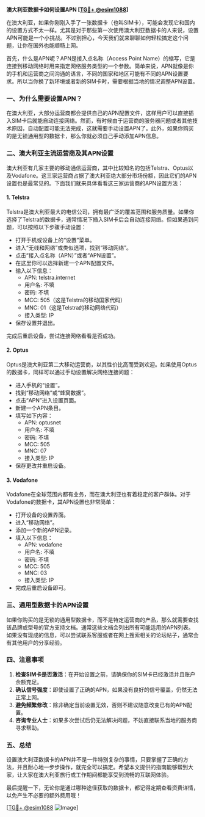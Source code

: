 **澳大利亚数据卡如何设置APN [[TG💪+ @esim1088](https://t.me/s/esim1088)]**

在澳大利亚，如果你刚刚入手了一张数据卡（也叫SIM卡），可能会发现它和国内的设置方式不太一样。尤其是对于那些第一次使用澳大利亚数据卡的人来说，设置APN可能是一个小挑战。不过别担心，今天我们就来聊聊如何轻松搞定这个问题，让你在国外也能顺畅上网。

首先，什么是APN呢？APN是接入点名称（Access Point Name）的缩写，它是连接到移动网络时用来指定网络服务类型的一个参数。简单来说，APN就像是你的手机和运营商之间沟通的语言，不同的国家和地区可能有不同的APN设置要求。所以当你换了新环境或者新的SIM卡时，需要根据当地的情况调整APN设置。

### **一、为什么需要设置APN？**

在澳大利亚，大部分运营商都会提供自己的APN配置文件，这样用户可以直接插入SIM卡后就能自动连接网络。然而，有时候由于运营商的服务器问题或者其他技术原因，自动配置可能无法完成，这就需要手动设置APN了。此外，如果你购买的是无锁通用型的数据卡，那么你就必须自己手动添加APN信息。

### **二、澳大利亚主流运营商及其APN设置**

澳大利亚有几家主要的移动通信运营商，其中比较知名的包括Telstra、Optus以及Vodafone。这三家运营商占据了澳大利亚绝大部分市场份额，因此它们的APN设置也是最常见的。下面我们就来具体看看这三家运营商的APN设置方法：

#### **1. Telstra**
Telstra是澳大利亚最大的电信公司，拥有最广泛的覆盖范围和服务质量。如果你选择了Telstra的数据卡，通常情况下插入SIM卡后会自动连接网络。但如果遇到问题，可以按照以下步骤手动设置：

- 打开手机或设备上的“设置”菜单。
- 进入“无线和网络”或类似选项，找到“移动网络”。
- 点击“接入点名称（APN）”或者“APN设置”。
- 在这里你可以选择新建一个APN配置文件。
- 输入以下信息：
  - APN: telstra.internet
  - 用户名: 不填
  - 密码: 不填
  - MCC: 505（这是Telstra的移动国家代码）
  - MNC: 01（这是Telstra的移动网络代码）
  - 接入类型: IP
- 保存设置并退出。

完成后重启设备，尝试连接网络看看是否成功。

#### **2. Optus**
Optus是澳大利亚第二大移动运营商，以其性价比高而受到欢迎。如果使用Optus的数据卡，同样可以通过手动设置解决网络连接问题：

- 进入手机的“设置”。
- 找到“移动网络”或“蜂窝数据”。
- 点击“APN”进入设置页面。
- 新建一个APN条目。
- 填写如下内容：
  - APN: optusnet
  - 用户名: 不填
  - 密码: 不填
  - MCC: 505
  - MNC: 07
  - 接入类型: IP
- 保存更改并重启设备。

#### **3. Vodafone**
Vodafone在全球范围内都有业务，而在澳大利亚也有着稳定的客户群体。对于Vodafone的数据卡，其APN设置也非常简单：

- 打开设备的设置界面。
- 进入“移动网络”。
- 添加一个新的APN记录。
- 填入以下信息：
  - APN: vodafone
  - 用户名: 不填
  - 密码: 不填
  - MCC: 505
  - MNC: 03
  - 接入类型: IP
- 完成后重启设备即可。

### **三、通用型数据卡的APN设置**

如果你购买的是无锁的通用型数据卡，而不是特定运营商的产品，那么就需要查找该品牌或型号的官方支持文档。通常这些文档会列出所有可能适用的APN列表。如果没有现成的信息，可以尝试联系客服或者在网上搜索相关的论坛帖子，通常会有其他用户的分享经验。

### **四、注意事项**

1. **检查SIM卡是否激活**：在开始设置之前，请确保你的SIM卡已经激活并且账户余额充足。
2. **确认信号强度**：即使设置了正确的APN，如果没有良好的信号覆盖，仍然无法正常上网。
3. **避免频繁修改**：除非确定当前设置无效，否则不建议随意改变已有的APN配置。
4. **咨询专业人士**：如果多次尝试后仍无法解决问题，不妨直接联系当地的服务商寻求帮助。

### **五、总结**

设置澳大利亚数据卡的APN并不是一件特别复杂的事情，只要掌握了正确的方法，并且耐心地一步步操作，就完全可以搞定。希望本文提供的指南能够帮到大家，让大家在澳大利亚旅行或工作期间都能享受到流畅的互联网体验。

最后提醒一下，无论你是通过哪种途径获取的数据卡，都记得定期查看资费详情，以免产生不必要的额外费用哦！

[[TG💪+ @esim1088](https://t.me/s/esim1088) ![Image](https://i.postimg.cc/4NQfJmqS/Snipaste-2025-05-13-00-14-12.png)]